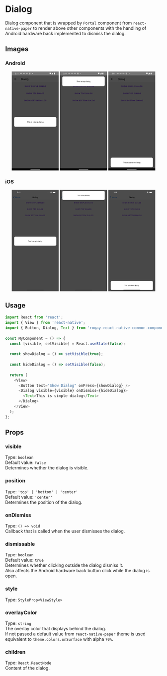 # Dialog

Dialog component that is wrapped by `Portal` component from `react-native-paper` to render above other components with the handling of Android hardware back implemented to dismiss the dialog.

## Images

### Android

<p align="middle">
  <img src="/assets/images/dialog/android/simple.png" width="30%" alt="Android Simple Dialog">
  <img src="/assets/images/dialog/android/top.png" width="30%" alt="Android Top Dialog">
  <img src="/assets/images/dialog/android/bottom.png" width="30%" alt="Android Bottom Dialog">
</p>

### iOS

<p align="middle">
  <img src="/assets/images/dialog/ios/simple.png" width="30%" alt="iOS Simple Dialog">
  <img src="/assets/images/dialog/ios/top.png" width="30%" alt="iOS Top Dialog">
  <img src="/assets/images/dialog/ios/bottom.png" width="30%" alt="iOS Bottom Dialog">
</p>

## Usage

```js
import React from 'react';
import { View } from 'react-native';
import { Button, Dialog, Text } from 'roqay-react-native-common-components';

const MyComponent = () => {
  const [visible, setVisible] = React.useState(false);

  const showDialog = () => setVisible(true);

  const hideDialog = () => setVisible(false);

  return (
    <View>
      <Button text="Show Dialog" onPress={showDialog} />
      <Dialog visible={visible} onDismiss={hideDialog}>
        <Text>This is simple dialog</Text>
      </Dialog>
    </View>
  );
};
```

## Props

### visible

Type: `boolean`  
Default value: `false`  
Determines whether the dialog is visible.

### position

Type: `'top' | 'bottom' | 'center'`  
Default value: `'center'`  
Determines the position of the dialog.

### onDismiss

Type: `() => void`  
Callback that is called when the user dismisses the dialog.

### dismissable

Type: `boolean`  
Default value: `true`  
Determines whether clicking outside the dialog dismiss it.  
Also affects the Android hardware back button click while the dialog is open.

### style

Type: `StyleProp<ViewStyle>`

### overlayColor

Type: `string`  
The overlay color that displays behind the dialog.  
If not passed a default value from `react-native-paper` theme is used equivalent to `theme.colors.onSurface` with alpha `70%`.

### children

Type: `React.ReactNode`  
Content of the dialog.

